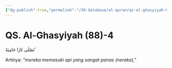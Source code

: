 ```yaml
---
{"dg-publish":true,"permalink":"/30-database/al-quran/qs-al-ghasyiyah-88-4/"}
---
```



# QS. Al-Ghasyiyah (88)-4
تَصْلٰى نَارًا حَامِيَةً  ۙ

Artinya: *"mereka memasuki api yang sangat panas (neraka),"*

